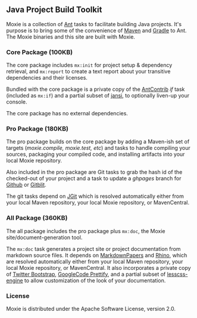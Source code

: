 ## Java Project Build Toolkit

Moxie is a collection of [Ant](http://ant.apache.org) tasks to facilitate building Java projects.  It's purpose is to bring some of the convenience of [Maven](http://maven.apache.org) and [Gradle](http://www.gradle.org) to Ant.  
The Moxie binaries and this site are built with Moxie.

### Core Package (100KB)

The core package includes `mx:init` for project setup & dependency retrieval, and `mx:report` to create a text report about your transitive dependencies and their licenses.

Bundled with the core package is a private copy of the [AntContrib](http://ant-contrib.sourceforge.net) *if* task (included as `mx:if`) and a partial subset of [jansi](http://jansi.fusesource.org), to optionally liven-up your console.

The core package has no external dependencies.

### Pro Package (180KB)

The pro package builds on the core package by adding a Maven-ish set of targets (*moxie.compile, moxie.test, etc*) and tasks to handle compiling your sources, packaging your compiled code, and installing artifacts into your local Moxie repository.


Also included in the pro package are Git tasks to grab the hash id of the checked-out of your project and a task to update a *ghpages* branch for [Github](http://www.github.com) or [Gitblit](http://gitblit.com).

The git tasks depend on [JGit](http://eclipse.org/jgit) which is resolved automatically either from your local Maven repository, your local Moxie repository, or MavenCentral.

### All Package (360KB)

The all package includes the pro package plus `mx:doc`, the Moxie site/document-generation tool.

The `mx:doc` task generates a project site or project documentation from markdown source files.  It depends on [MarkdownPapers](http://markdown.tautua.org) and [Rhino](http://www.mozilla.org/rhino), which are resolved automatically either from your local Maven repository, your local Moxie repository, or MavenCentral.  It also incorporates a private copy of [Twitter Bootstrap](http://twitter.github.com/bootstrap), [GoogleCode Prettify](https://code.google.com/p/google-code-prettify), and a partial subset of [lesscss-engine](http://www.asual.com/lesscss) to allow customization of the look of your documentation. 

### License

Moxie is distributed under the Apache Software License, version 2.0.